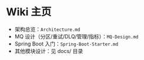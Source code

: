 # Wiki 主页

- 架构总览：`Architecture.md`
- MQ 设计（分区/重试/DLQ/管理/指标）：`MQ-Design.md`
- Spring Boot 入门：`Spring-Boot-Starter.md`
- 其他模块设计：见 docs/ 目录
